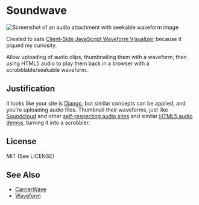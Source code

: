 # Soundwave

![Screenshot of an audio attachment with seekable waveform image](https://web.archive.org/web/20200910190936if_/https://camo.githubusercontent.com/0b19c8802370402ead1f27ad7f9f545bdfa09218/687474703a2f2f662e636c2e6c792f6974656d732f32673032337a3342316e337833423431315433332f53637265656e25323053686f74253230323031322d30312d3032253230617425323031302e34312e3532253230504d2e706e67)

Created to sate [Client-Side JavaScript Waveform Visualizer](https://web.archive.org/web/20111230154836/http://gun.io:80/open/4/client-side-javascript-waveform-visualizer) because it piqued my curiosity.

Allow uploading of audio clips, thumbnailing them with a waveform, then using HTML5 audio to play them back in a browser with a scrobblable/seekable waveform.

## Justification

It looks like your site is [Django](https://www.djangoproject.com/), but similar concepts can be applied, and you're uploading audio files. Thumbnail their waveforms, just like [Soundcloud](http://soundcloud.com/) and other [self-respecting audio sites](http://wheelsofsteel.net/) and similar [HTML5 audio demos](http://chromium.googlecode.com/svn/trunk/samples/audio/index.html), turning it into a scrobbler.

## License

MIT (See LICENSE)

## See Also

* [CarrierWave](https://github.com/carrierwaveuploader/carrierwave)
* [Waveform](https://github.com/benalavi/waveform)
